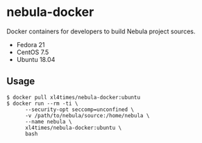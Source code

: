 # nebula-docker

Docker containers for developers to build Nebula project sources.

- Fedora 21
- CentOS 7.5
- Ubuntu 18.04

## Usage

    $ docker pull xl4times/nebula-docker:ubuntu
    $ docker run --rm -ti \
          --security-opt seccomp=unconfined \
          -v /path/to/nebula/source:/home/nebula \
          --name nebula \
          xl4times/nebula-docker:ubuntu \
          bash
